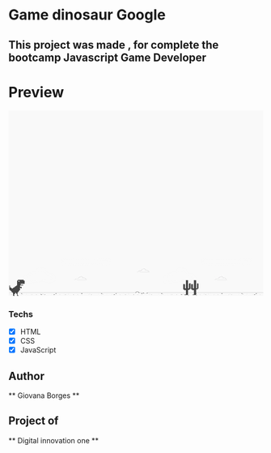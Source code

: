 # Game dinosaur Google

## This project was made , for complete the bootcamp Javascript Game Developer

# Preview
<img src="Preview.png" alt="result">


### Techs
* [x] HTML 
* [x] CSS
* [x] JavaScript

## Author
** Giovana Borges **

## Project of
** Digital innovation one **

